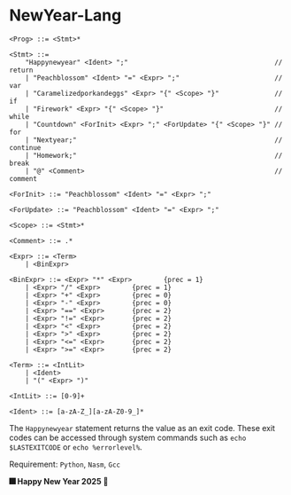 # NewYear-Lang
```plain text
<Prog> ::= <Stmt>* 

<Stmt> ::= 
    "Happynewyear" <Ident> ";"                                     // return
    | "Peachblossom" <Ident> "=" <Expr> ";"                        // var
    | "Caramelizedporkandeggs" <Expr> "{" <Scope> "}"              // if
    | "Firework" <Expr> "{" <Scope> "}"                            // while
    | "Countdown" <ForInit> <Expr> ";" <ForUpdate> "{" <Scope> "}" // for
    | "Nextyear;"                                                  // continue
    | "Homework;"                                                  // break
    | "@" <Comment>                                                // comment

<ForInit> ::= "Peachblossom" <Ident> "=" <Expr> ";"

<ForUpdate> ::= "Peachblossom" <Ident> "=" <Expr> ";"

<Scope> ::= <Stmt>*

<Comment> ::= .*

<Expr> ::= <Term> 
    | <BinExpr>

<BinExpr> ::= <Expr> "*" <Expr>        {prec = 1}
    | <Expr> "/" <Expr>        {prec = 1}
    | <Expr> "+" <Expr>        {prec = 0}
    | <Expr> "-" <Expr>        {prec = 0}
    | <Expr> "==" <Expr>       {prec = 2}
    | <Expr> "!=" <Expr>       {prec = 2}
    | <Expr> "<" <Expr>        {prec = 2}
    | <Expr> ">" <Expr>        {prec = 2}
    | <Expr> "<=" <Expr>       {prec = 2}
    | <Expr> ">=" <Expr>       {prec = 2}

<Term> ::= <IntLit> 
    | <Ident> 
    | "(" <Expr> ")"

<IntLit> ::= [0-9]+

<Ident> ::= [a-zA-Z_][a-zA-Z0-9_]*
```
The `Happynewyear` statement returns the value as an exit code. These exit codes can be accessed through system commands such as `echo $LASTEXITCODE` or `echo %errorlevel%`.

Requirement: `Python`, `Nasm`, `Gcc`

**🎆 Happy New Year 2025 🎇**
